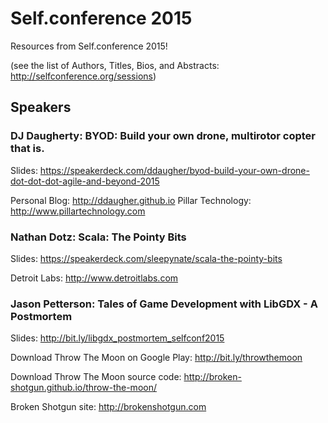 # Self.conference 2015

Resources from Self.conference 2015!

(see the list of Authors, Titles, Bios, and Abstracts:
http://selfconference.org/sessions)

## Speakers

### DJ Daugherty: BYOD: Build your own drone, multirotor copter that is. 
Slides: https://speakerdeck.com/ddaugher/byod-build-your-own-drone-dot-dot-dot-agile-and-beyond-2015

Personal Blog: http://ddaugher.github.io
Pillar Technology: http://www.pillartechnology.com

### Nathan Dotz: Scala: The Pointy Bits
Slides: https://speakerdeck.com/sleepynate/scala-the-pointy-bits

Detroit Labs: http://www.detroitlabs.com

### Jason Petterson: Tales of Game Development with LibGDX - A Postmortem
Slides: http://bit.ly/libgdx_postmortem_selfconf2015

Download Throw The Moon on Google Play: http://bit.ly/throwthemoon

Download Throw The Moon source code: http://broken-shotgun.github.io/throw-the-moon/

Broken Shotgun site: http://brokenshotgun.com

